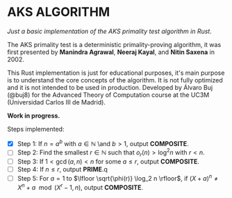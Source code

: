 # AKS ALGORITHM

_Just a basic implementation of the AKS primality test algorithm in Rust._

The AKS primality test is a deterministic primality-proving algorithm, it was first presented by **Manindra Agrawal**, **Neeraj Kayal**, and **Nitin Saxena** in 2002.

This Rust implementation is just for educational purposes, it's main purpose is to understand the core concepts of the algorithm. It is not fully optimized and it is not intended to be used in production. Developed by Álvaro Buj (@buj8) for the Advanced Theory of Computation course at the UC3M (Universidad Carlos III de Madrid).

**Work in progress.**

Steps implemented:

- [x] Step 1: If $n = a^b$ with $a \in \mathbb{N}$ \and $b \gt 1$, output **COMPOSITE**.
- [ ] Step 2: Find the smallest $r \in \mathbb{N}$ such that $o_r(n) \gt \log^2 n$ with $r \lt n$.
- [ ] Step 3: If $1 \lt \gcd(a, n) \lt n$ for some $a \leq r$, output **COMPOSITE**.
- [ ] Step 4: If $n \leq r$, output **PRIME**.q
- [ ] Step 5: For $a = 1$ to $\lfloor \sqrt{\phi(r)} \log_2 n \rfloor$, if $(X + a)^n \neq X^n + a \mod (X^r - 1, n)$, output **COMPOSITE**.
